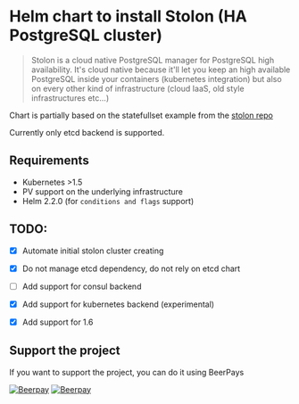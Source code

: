 # Helm chart to install Stolon (HA PostgreSQL cluster)

> Stolon is a cloud native PostgreSQL manager for PostgreSQL high availability.
> It's cloud native because it'll let you keep an high available PostgreSQL inside your containers
> (kubernetes integration) but also on every other kind of infrastructure
> (cloud IaaS, old style infrastructures etc...)

Chart is partially based on the statefullset example from the [stolon repo](https://github.com/sorintlab/stolon/tree/master/examples/kubernetes/statefulset)

Currently only etcd backend is supported.

## Requirements
* Kubernetes >1.5
* PV support on the underlying infrastructure
* Helm 2.2.0 (for `conditions and flags` support)


## TODO:
- [X] Automate initial stolon cluster creating
- [X] Do not manage etcd dependency, do not rely on etcd chart
- [ ] Add support for consul backend
- [X] Add support for kubernetes backend (experimental)
- [X] Add support for 1.6


## Support the project
If you want to support the project, you can do it using BeerPays

[![Beerpay](https://beerpay.io/lwolf/stolon-chart/badge.svg?style=beer-square)](https://beerpay.io/lwolf/stolon-chart)  [![Beerpay](https://beerpay.io/lwolf/stolon-chart/make-wish.svg?style=flat-square)](https://beerpay.io/lwolf/stolon-chart?focus=wish)
